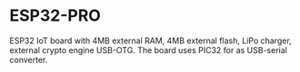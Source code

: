# ESP32-PRO
ESP32 IoT board with 4MB external RAM, 4MB external flash, LiPo charger, external crypto engine USB-OTG. The board uses PIC32 for as USB-serial converter.
